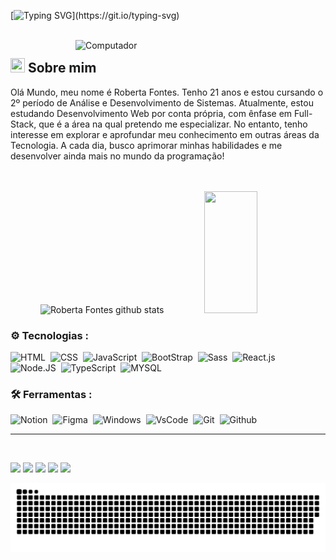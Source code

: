 [![Typing SVG](https://readme-typing-svg.herokuapp.com/?color=ffbad5&size=20&center=true&vCenter=true&width=1000&lines=Sejam+Bem-Vindos+ao+meu+Github!)](https://git.io/typing-svg)

<br>

<div>
     <img src="https://raw.githubusercontent.com/MicaelliMedeiros/micaellimedeiros/master/image/computer-illustration.png" width="400px" align="right" alt="Computador">
</div>
   <div>
    <h2>
      <span><img src="https://imgur.com/YBRZguG.gif" width="23px" height="23px"></span>
      Sobre mim
    </h2>
    <p align="left">
       Olá Mundo, meu nome é Roberta Fontes. Tenho 21 anos e estou cursando o 2º período de Análise e Desenvolvimento de Sistemas. Atualmente, estou 
       estudando Desenvolvimento Web por conta própria, com ênfase em Full-Stack, que é a área na qual pretendo me especializar. No entanto, tenho interesse 
       em explorar e aprofundar meu conhecimento em outras áreas da Tecnologia. A cada dia, busco aprimorar minhas habilidades e me desenvolver ainda mais
       no mundo da programação!
    </p>
    <br>
     <br>
    <div align="center">  
  <img width="49%" height="195px" src="https://github-readme-stats.vercel.app/api?username=betafontes&show_icons=true&count_private=true&hide_border=true&title_color=ff91a4&icon_color=ff91a4&text_color=c9d1d9&bg_color=0d1117" alt="Roberta Fontes github stats" /> 
  <img width="41%" height="195px" src="https://github-readme-stats.vercel.app/api/top-langs/?username=betafontes&layout=compact&hide_border=true&title_color=ff91a4&text_color=ff91a4&bg_color=0d1117" />
</div>

     
### ⚙️ Tecnologias :

 ![HTML](https://img.shields.io/badge/-HTML-0D1117?style=for-the-badge&logo=HTML5&logoColor=FF8C00&labelColor=0D1117)&nbsp;
 ![CSS](https://img.shields.io/badge/-CSS-0D1117?style=for-the-badge&logo=CSS3&logoColor=1572B6&labelColor=0D1117)&nbsp;
 ![JavaScript](https://img.shields.io/badge/-JavaScript-0D1117?style=for-the-badge&logo=javascript&labelColor=0D1117)&nbsp;
 ![BootStrap](https://img.shields.io/badge/-BootStrap-0D1117?style=for-the-badge&logo=bootstrap&labelColor=0D1117)&nbsp;
 ![Sass](https://img.shields.io/badge/-sass-0D1117?style=for-the-badge&logo=sass&labelColor=0D1117)&nbsp;
 ![React.js](https://img.shields.io/badge/-React.js-0D1117?style=for-the-badge&logo=react&labelColor=0D1117)&nbsp;
 ![Node.JS](https://img.shields.io/badge/-Node.JS-0D1117?style=for-the-badge&logo=node.js&labelColor=0D1117&textColor=0D1117)&nbsp;
 ![TypeScript](https://img.shields.io/badge/-TypeScript-0D1117?style=for-the-badge&logo=typescript&labelColor=0D1117&textColor=0D1117)&nbsp;
 ![MYSQL](https://img.shields.io/badge/-MySQL-0D1117?style=for-the-badge&logo=mysql&labelColor=0D1117&textColor=0D1117)&nbsp;

### 🛠️ Ferramentas :

 ![Notion](https://img.shields.io/badge/-Notion-0D1117?style=for-the-badge&logo=notion&labelColor=0D1117)&nbsp;
 ![Figma](https://img.shields.io/badge/-Figma-0D1117?style=for-the-badge&logo=figma&labelColor=0D1117)&nbsp;
 ![Windows](https://img.shields.io/badge/-Windows-0D1117?style=for-the-badge&logo=windows&labelColor=0D1117)&nbsp;
 ![VsCode](https://img.shields.io/badge/-VsCode-0D1117?style=for-the-badge&logo=vscode&labelColor=0D1117)&nbsp;
 ![Git](https://img.shields.io/badge/-Git-0D1117?style=for-the-badge&logo=Git&labelColor=0D1117)&nbsp;
 ![Github](https://img.shields.io/badge/-Github-0D1117?style=for-the-badge&logo=github&labelColor=0D1117)&nbsp;

 <hr>
 <br>

   
  <a href="https://codepen.io/betafontes" target="_blank"><img src="https://img.shields.io/badge/-codepen-%FF7F3F?style=for-the-badge&logo=codepen&logoColor=white" target="_blank"></a>
  <a href="https://www.instagram.com/kiemora20/" target="_blank"><img src="https://img.shields.io/badge/-Instagram-%23E4405F?style=for-the-badge&logo=instagram&logoColor=white" target="_blank"></a>
  <a href = "mailto:robertafontesds@gmail.com"><img src="https://img.shields.io/badge/-Gmail-%23333?style=for-the-badge&logo=gmail&logoColor=white" target="_blank"></a>
  <a href="https://www.linkedin.com/in/roberta-fontes-3a6256207" target="_blank"><img src="https://img.shields.io/badge/-LinkedIn-%230077B5?style=for-the-badge&logo=linkedin&logoColor=white" target="_blank"></a> 
  <a href="#" target="_blank"><img src="https://img.shields.io/badge/-Portfolio-%23E4405F?style=for-the-badge&logo=portfolio&logoColor=white" target="_blank"></a>
   
 
  ![Snake animation](https://github.com/betafontes/betafontes/blob/output/github-contribution-grid-snake.svg)
  
</div>







    
 
